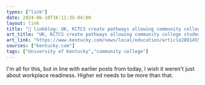 ```yaml
---
types: ["link"]
date: 2024-06-10T16:11:35-04:00
layout: link
title: "🔗 linkblog: UK, KCTCS create pathways allowing community college students to transfer into UK'"
art_title: "UK, KCTCS create pathways allowing community college students to transfer into UK"
art_link: "https://www.kentucky.com/news/local/education/article289145589.html#storylink=rss"
sources: ["kentucky.com"]
tags: ["University of Kentucky","community college"]
---
```

I'm all for this, but in line with earlier posts from today, I wish it weren't just about workplace readiness. Higher ed needs to be more than that.
